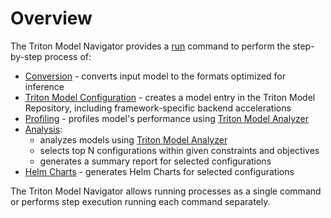 <!--
Copyright (c) 2021, NVIDIA CORPORATION. All rights reserved.

Licensed under the Apache License, Version 2.0 (the "License");
you may not use this file except in compliance with the License.
You may obtain a copy of the License at

    http://www.apache.org/licenses/LICENSE-2.0

Unless required by applicable law or agreed to in writing, software
distributed under the License is distributed on an "AS IS" BASIS,
WITHOUT WARRANTIES OR CONDITIONS OF ANY KIND, either express or implied.
See the License for the specific language governing permissions and
limitations under the License.
-->

# Overview

The Triton Model Navigator provides a [run](run.md) command to perform the step-by-step process of:
- [Conversion](converion.md) - converts input model to the formats optimized for inference
- [Triton Model Configuration](triton_model_configurator.md) - creates a model entry in the Triton Model Repository, including framework-specific backend accelerations
- [Profiling](profiling.md) - profiles model's performance using [Triton Model Analyzer](https://github.com/triton-inference-server/model_analyzer)
- [Analysis](analysis.md):
    - analyzes models using [Triton Model Analyzer](https://github.com/triton-inference-server/model_analyzer)
    - selects top N configurations within given constraints and objectives
    - generates a summary report for selected configurations
- [Helm Charts](helm_charts.md) - generates Helm Charts for selected configurations

The Triton Model Navigator allows running processes as a single command or performs step execution running each command separately.
